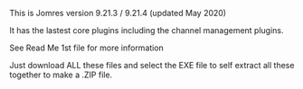 This is Jomres version 9.21.3 / 9.21.4 (updated May 2020)

It has the lastest core plugins including the channel management plugins.

See Read Me 1st file for more information

Just download ALL these files and select the EXE file to self extract all these together to make a .ZIP file.
